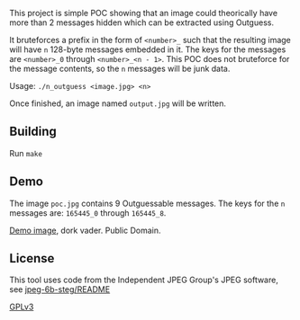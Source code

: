 This project is simple POC showing that an image could theorically have more than 2 messages hidden which can be extracted using Outguess.

It bruteforces a prefix in the form of `<number>_` such that the resulting image will have `n` 128-byte messages embedded in it. The keys for the messages are `<number>_0` through `<number>_<n - 1>`. This POC does not bruteforce for the message contents, so the `n` messages will be junk data.

Usage: `./n_outguess <image.jpg> <n>`

Once finished, an image named `output.jpg` will be written.

## Building
Run `make`

## Demo
The image `poc.jpg` contains 9 Outguessable messages. The keys for the `n` messages are: `165445_0` through `165445_8`.

[Demo image](https://commons.wikimedia.org/wiki/File:Honeywell_Hall_Effect_data_function_key_front.jpg), dork vader. Public Domain.

## License
This tool uses code from the Independent JPEG Group's JPEG software, see [jpeg-6b-steg/README](jpeg-6b-steg/README)

[GPLv3](https://www.gnu.org/licenses/gpl-3.0.html)
